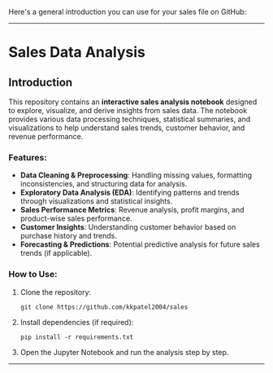 Here's a general introduction you can use for your sales file on GitHub:

---

# Sales Data Analysis

## Introduction

This repository contains an **interactive sales analysis notebook** designed to explore, visualize, and derive insights from sales data. The notebook provides various data processing techniques, statistical summaries, and visualizations to help understand sales trends, customer behavior, and revenue performance.

### Features:
- **Data Cleaning & Preprocessing**: Handling missing values, formatting inconsistencies, and structuring data for analysis.
- **Exploratory Data Analysis (EDA)**: Identifying patterns and trends through visualizations and statistical insights.
- **Sales Performance Metrics**: Revenue analysis, profit margins, and product-wise sales performance.
- **Customer Insights**: Understanding customer behavior based on purchase history and trends.
- **Forecasting & Predictions**: Potential predictive analysis for future sales trends (if applicable).

### How to Use:
1. Clone the repository:  
   ```
   git clone https://github.com/kkpatel2004/sales
   ```
2. Install dependencies (if required):  
   ```
   pip install -r requirements.txt
   ```
3. Open the Jupyter Notebook and run the analysis step by step.

---
